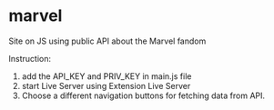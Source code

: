 # marvel
Site on JS using public API about the Marvel fandom

Instruction:

1. add the API_KEY and PRIV_KEY in main.js file
2. start Live Server using Extension Live Server
3. Choose a different navigation buttons for fetching data from API.
